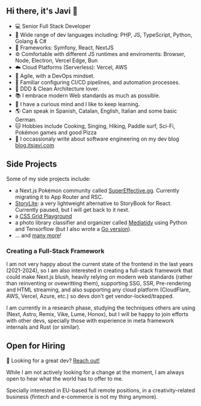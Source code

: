 ## Hi there, it's Javi 👋

- 💻 Senior Full Stack Developer
- 🌈 Wide range of dev languages including: PHP, JS, TypeScript, Python, Golang & C#
- 🧩 Frameworks: Symfony, React, NextJS
- ⚙️ Comfortable with different JS runtimes and enviroments: Browser, Node, Electron, Vercel Edge, Bun
- ☁️ Cloud Platforms (Serverless): Vercel, AWS
- 🔁 Agile, with a DevOps mindset.
- 🔀 Familiar configuring CI/CD pipelines, and automation processes.
- 🧱 DDD & Clean Architecture lover.
- 📚 I embrace modern Web standards as much as possible.
- 🔬 I have a curious mind and I like to keep learning.
- 🌎 Can speak in Spanish, Catalan, English, Italian and some basic German.
- 🐱 Hobbies include Cooking, Singing, Hiking, Paddle surf, Sci-Fi, Pokémon games and good Pizza
- 📝 I occassionaly write about software engineering on my dev blog [blog.itsjavi.com](https://blog.itsjavi.com)

## Side Projects
Some of my side projects include: 
- a Next.js Pokémon community called [SuperEffective.gg](https://supereffective.gg/). Currently migrating it to App Router and RSC.
- [StoryLite](https://itsjavi.com/storylite/): a very lightweight alternative to StoryBook for React. Currently paused, but I will get back to it next.
- a [CSS Grid Playground](https://itsjavi.com/css-grid-playground/)
- a photo library classifier and organizer called [Mediatidy](https://github.com/itsjavi/mediatidy-python) using Python and Tensorflow (but I also wrote a [Go version](https://github.com/itsjavi/mediatidy)).
- ... and [many more](https://github.com/itsjavi?tab=repositories&q=&type=source)!


### Creating a Full-Stack Framework
I am not very happy about the current state of the frontend in the last years (2021-2024), so 
I am also interested in creating a full-stack framework that could make Next.js blush,
heavily relying on modern web standards (rather than reinventing or ovewritting them),
supporting SSG, SSR, Pre-rendering and HTML streaming, and also supporting any cloud platform
(CloudFlare, AWS, Vercel, Azure, etc.) so devs don't get vendor-locked/trapped.

I am currently in a research phase, studying the techniques others are using (Next, Astro, Remix, Vike, Lume, Honox),
but I will be happy to join efforts with other devs, specially those with experience in meta framework internals and Rust (or similar).

## Open for Hiring

🚀 Looking for a great dev? [Reach out!](https://itsjavi.com) 

While I am not actively looking for a change at the moment,
I am always open to hear what the world has to offer to me.

Specially interested in EU-based full remote positions, in a creativity-related business (fintech and e-commerce is not my thing anymore).
